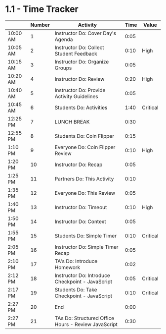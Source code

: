 # 1.1 - Time Tracker

|          | Number | Activity                                            | Time | Value    |
| -------- | ------ | --------------------------------------------------- | ---- | -------- |
| 10:00 AM | 1      | Instructor Do: Cover Day's Agenda                   | 0:05 |          |
| 10:05 AM | 2      | Instructor Do: Collect Student Feedback             | 0:10 | High     |
| 10:15 AM | 3      | Instructor Do: Organize Groups                      | 0:05 |          |
| 10:20 AM | 4      | Instructor Do: Review                               | 0:20 | High     |
| 10:40 AM | 5      | Instructor Do: Provide Activity Guidelines          | 0:05 |          |
| 10:45 AM | 6      | Students Do: Activities                             | 1:40 | Critical |
| 12:25 PM | 7      | LUNCH BREAK                                         | 0:30 |          |
| 12:55 PM | 8      | Students Do: Coin Flipper                           | 0:15 |          |
| 1:10 PM  | 9      | Everyone Do: Coin Flipper Review                    | 0:10 | High     |
| 1:20 PM  | 10     | Instructor Do: Recap                                | 0:05 |          |
| 1:25 PM  | 11     | Partners Do: This Activity                          | 0:10 |          |
| 1:35 PM  | 12     | Everyone Do: This Review                            | 0:05 |          |
| 1:40 PM  | 13     | Instructor Do: Timeout                              | 0:10 | High     |
| 1:50 PM  | 14     | Instructor Do: Context                              | 0:05 |          |
| 1:55 PM  | 15     | Students Do: Simple Timer                           | 0:10 | Critical |
| 2:05 PM  | 16     | Instructor Do: Simple Timer Recap                   | 0:05 |          |
| 2:10 PM  | 17     | TA's Do: Introduce Homework                         | 0:02 |          |
| 2:12 PM  | 18     | Instructor Do: Introduce Checkpoint - JavaScript    | 0:05 | Critical |
| 2:17 PM  | 19     | Students Do: Take Checkpoint - JavaScript           | 0:10 | Critical |
| 2:27 PM  | 20     | End                                                 | 0:00 |          |
| 2:27 PM  | 21     | TAs Do: Structured Office Hours - Review JavaScript | 0:30 |          |
